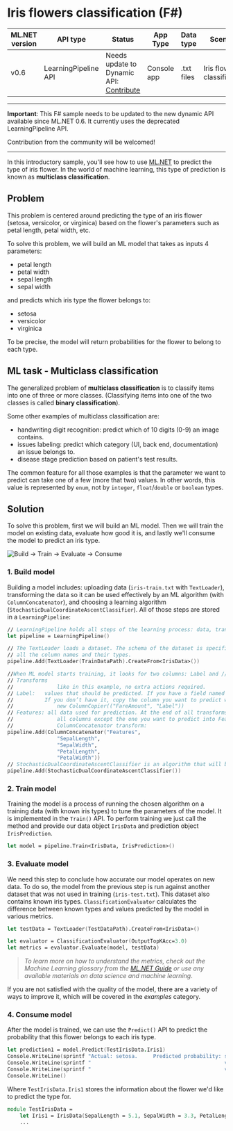 # Iris flowers classification (F#)

| ML.NET version | API type          | Status                        | App Type    | Data type | Scenario            | ML Task                   | Algorithms                  |
|----------------|-------------------|-------------------------------|-------------|-----------|---------------------|---------------------------|-----------------------------|
| v0.6           | LearningPipeline API | Needs update to  Dynamic API: [Contribute](/CONTRIBUTING.md) | Console app | .txt files | Iris flowers classification | Multi-class classification | Sdca Multi-class |

------------------------------------

**Important**: This F# sample needs to be updated to the new dynamic API available since ML.NET 0.6. It currently uses the deprecated LearningPipeline API.

Contribution from the community will be welcomed! 

------------------------------------

In this introductory sample, you'll see how to use [ML.NET](https://www.microsoft.com/net/learn/apps/machine-learning-and-ai/ml-dotnet) to predict the type of iris flower. In the world of machine learning, this type of prediction is known as **multiclass classification**.

## Problem
This problem is centered around predicting the type of an iris flower (setosa, versicolor, or virginica) based on the flower's parameters such as petal length, petal width, etc.

To solve this problem, we will build an ML model that takes as inputs 4 parameters: 
* petal length
* petal width
* sepal length
* sepal width

and predicts which iris type the flower belongs to:
* setosa
* versicolor
* virginica

To be precise, the model will return probabilities for the flower to belong to each type.

## ML task - Multiclass classification
The generalized problem of **multiclass classification** is to classify items into one of three or more classes. (Classifying items into one of the two classes is called **binary classification**).

Some other examples of multiclass classification are:
* handwriting digit recognition: predict which of 10 digits (0-9) an image contains.
* issues labeling: predict which category (UI, back end, documentation) an issue belongs to.
* disease stage prediction based on patient's test results.

The common feature for all those examples is that the parameter we want to predict can take one of a few (more that two) values. In other words, this value is represented by `enum`, not by `integer`, `float`/`double` or `boolean` types.

## Solution
To solve this problem, first we will build an ML model. Then we will train the model on existing data, evaluate how good it is, and lastly we'll consume the model to predict an iris type.

![Build -> Train -> Evaluate -> Consume](../../../../../master/samples/csharp/getting-started/shared_content/modelpipeline.png)

### 1. Build model

Building a model includes: uploading data (`iris-train.txt` with `TextLoader`), transforming the data so it can be used effectively by an ML algorithm (with `ColumnConcatenator`), and choosing a learning algorithm (`StochasticDualCoordinateAscentClassifier`). All of those steps are stored in a `LearningPipeline`:
```fsharp
// LearningPipeline holds all steps of the learning process: data, transforms, learners.
let pipeline = LearningPipeline()

// The TextLoader loads a dataset. The schema of the dataset is specified by passing a class containing
// all the column names and their types.
pipeline.Add(TextLoader(TrainDataPath).CreateFrom<IrisData>())

//When ML model starts training, it looks for two columns: Label and //Features.
// Transforms
//              like in this example, no extra actions required.
// Label:   values that should be predicted. If you have a field named Label in your data type,
//          If you don’t have it, copy the column you want to predict with ColumnCopier transform:
//              new ColumnCopier(("FareAmount", "Label"))
// Features: all data used for prediction. At the end of all transforms you need to concatenate
//              all columns except the one you want to predict into Features column with
//              ColumnConcatenator transform:
pipeline.Add(ColumnConcatenator("Features",
                "SepalLength",
                "SepalWidth",
                "PetalLength",
                "PetalWidth"))
// StochasticDualCoordinateAscentClassifier is an algorithm that will be used to train the model.
pipeline.Add(StochasticDualCoordinateAscentClassifier())
```

### 2. Train model
Training the model is a process of running the chosen algorithm on a training data (with known iris types) to tune the parameters of the model. It is implemented in the `Train()` API. To perform training we just call the method and provide our data object  `IrisData` and  prediction object `IrisPrediction`.

```fsharp
let model = pipeline.Train<IrisData, IrisPrediction>()
```

### 3. Evaluate model
We need this step to conclude how accurate our model operates on new data. To do so, the model from the previous step is run against another dataset that was not used in training (`iris-test.txt`). This dataset also contains known iris types. `ClassificationEvaluator` calculates the difference between known types and values predicted by the model in various metrics.

```fsharp
let testData = TextLoader(TestDataPath).CreateFrom<IrisData>()

let evaluator = ClassificationEvaluator(OutputTopKAcc=3.0)
let metrics = evaluator.Evaluate(model, testData)
```

>*To learn more on how to understand the metrics, check out the Machine Learning glossary from the [ML.NET Guide](https://docs.microsoft.com/en-us/dotnet/machine-learning/) or use any available materials on data science and machine learning*.

If you are not satisfied with the quality of the model, there are a variety of ways to improve it, which will be covered in the *examples* category.

### 4. Consume model

After the model is trained, we can use the `Predict()` API to predict the probability that this flower belongs to each iris type. 

```fsharp
let prediction1 = model.Predict(TestIrisData.Iris1)
Console.WriteLine(sprintf "Actual: setosa.     Predicted probability: setosa:      %0.4f" prediction1.Score.[0])
Console.WriteLine(sprintf "                                           versicolor:  %0.4f" prediction1.Score.[1])
Console.WriteLine(sprintf "                                           virginica:   %0.4f" prediction1.Score.[2])
Console.WriteLine()
```

Where `TestIrisData.Iris1` stores the information about the flower we'd like to predict the type for.

```fsharp
module TestIrisData = 
    let Iris1 = IrisData(SepalLength = 5.1, SepalWidth = 3.3, PetalLength = 1.6, PetalWidth= 0.2)
    ...
```
